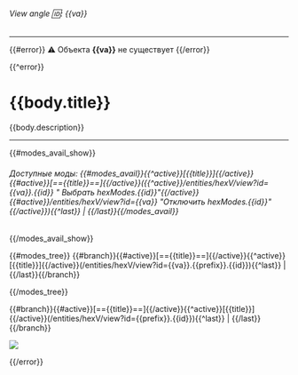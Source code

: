 ###### View angle :id:: {{va}}

---
{{#error}}
:warning: Объекта **{{va}}** не существует
{{/error}}

{{^error}}
# {{body.title}}
{{body.description}}

---
{{#modes_avail_show}}
###### Доступные моды: {{#modes_avail}}{{^active}}[{{title}}]{{/active}}{{#active}}[=={{title}}==]{{/active}}({{^active}}/entities/hexV/view?id={{va}}.{{id}} " Выбрать hexModes.{{id}}"{{/active}}{{#active}}/entities/hexV/view?id={{va}} "Отключить hexModes.{{id}}"{{/active}}){{^last}} | {{/last}}{{/modes_avail}}

{{/modes_avail_show}}

{{#modes_tree}}
{{#branch}}{{#active}}[=={{title}}==]{{/active}}{{^active}}[{{title}}]{{/active}}(/entities/hexV/view?id={{va}}.{{prefix}}.{{id}}){{^last}} | {{/last}}{{/branch}}

{{/modes_tree}}

{{#branch}}{{#active}}[=={{title}}==]{{/active}}{{^active}}[{{title}}]{{/active}}(/entities/hexV/view?id={{prefix}}.{{id}}){{^last}} | {{/last}}{{/branch}}

![](@entity/hexV/l1?{{patternParams}})

{{/error}}

